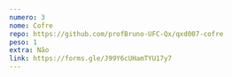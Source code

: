 ```yaml
---
numero: 3
nome: Cofre
repo: https://github.com/profBruno-UFC-Qx/qxd007-cofre
peso: 1
extra: Não
link: https://forms.gle/J99Y6cUHamTYU17y7
---
```

